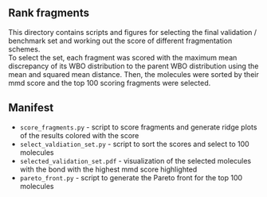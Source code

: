 ## Rank fragments

This directory contains scripts and figures for selecting the final validation / benchmark set
and working out the score of different fragmentation schemes.  
To select the set, each fragment was scored with the maximum mean discrepancy of its WBO
distribution to the parent WBO distribution using the mean and squared mean distance.
Then, the molecules were sorted by their mmd score and the top 100 scoring fragments
were selected. 

## Manifest
* `score_fragments.py` - script to score fragments and generate ridge plots of the results colored 
with the score
* `select_valdiation_set.py` - script to sort the scores and select to 100 molecules
* `selected_validation_set.pdf` - visualization of the selected molecules with the bond with the 
highest mmd score highlighted
* `pareto_front.py` - script to generate the Pareto front for the top 100 molecules